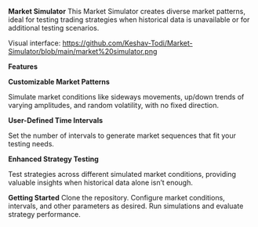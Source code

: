 **Market Simulator**
This Market Simulator creates diverse market patterns, ideal for testing trading strategies when historical data is unavailable or for additional testing scenarios.

Visual interface: https://github.com/Keshav-Todi/Market-Simulator/blob/main/market%20simulator.png

**Features**

**Customizable Market Patterns**

Simulate market conditions like sideways movements, up/down trends of varying amplitudes, and random volatility, with no fixed direction.

**User-Defined Time Intervals**

Set the number of intervals to generate market sequences that fit your testing needs.

**Enhanced Strategy Testing**

Test strategies across different simulated market conditions, providing valuable insights when historical data alone isn’t enough.

**Getting Started**
Clone the repository.
Configure market conditions, intervals, and other parameters as desired.
Run simulations and evaluate strategy performance.
